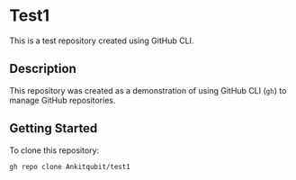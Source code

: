 # Test1

This is a test repository created using GitHub CLI.

## Description

This repository was created as a demonstration of using GitHub CLI (`gh`) to manage GitHub repositories.

## Getting Started

To clone this repository:
```bash
gh repo clone Ankitqubit/test1
```
